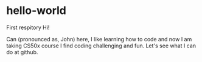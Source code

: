# hello-world
First respitory
Hi!

Can (pronounced as, John) here, I like learning how to code and now I am taking CS50x course
I find coding challenging and fun. Let's see what I can do at github.
